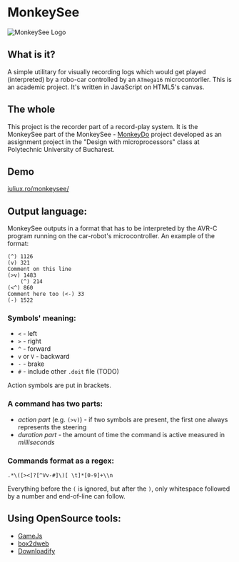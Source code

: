 MonkeySee
======

![MonkeySee Logo](http://iuliux.ro/monkeysee/images/monkeydo-logo.png)

## What is it?
A simple utilitary for visually recording logs which would get played (interpreted) by a robo-car controlled by an `ATmega16` microcontorller.
This is an academic project. It's written in JavaScript on HTML5's canvas.

## The whole
This project is the recorder part of a record-play system. It is the MonkeySee part of the MonkeySee - [MonkeyDo](https://github.com/iuliux/MonkeyDo) project developed as an assignment project in the "Design with microprocessors" class at Polytechnic University of Bucharest.

## Demo
[iuliux.ro/monkeysee/](http://iuliux.ro/monkeysee/)

## Output language:
MonkeySee outputs in a format that has to be interpreted by the AVR-C program running on the car-robot's microcontroller.
An example of the format:

    (^) 1126
    (v) 321
    Comment on this line
    (>v) 1483
        (^) 214
    (<^) 860
    Comment here too (<-) 33
    (-) 1522

### Symbols' meaning:
* `<` - left
* `>` - right
* `^` - forward
* `v` or `V` - backward
* `-` - brake
* `#` - include other `.doit` file (TODO)

Action symbols are put in brackets.

### A command has two parts:
* _action_ _part_ (e.g. `(>v)`) - if two symbols are present, the first one always represents the steering
* _duration_ _part_ - the amount of time the command is active measured in *milliseconds*

### Commands format as a regex:

    .*\([><]?[^Vv-#]\)[ \t]*[0-9]+\\n

Everything before the `(` is ignored, but after the `)`, only whitespace followed by a number and end-of-line can follow.

## Using OpenSource tools:
* [GameJs](http://gamejs.org/)
* [box2dweb](http://code.google.com/p/box2dweb/)
* [Downloadify](https://github.com/dcneiner/Downloadify)
